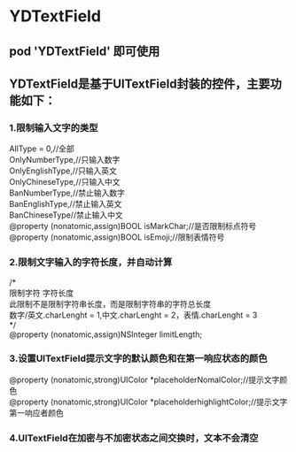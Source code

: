 # YDTextField
## pod 'YDTextField' 即可使用
## YDTextField是基于UITextField封装的控件，主要功能如下：<br>
### 1.限制输入文字的类型 <br>
AllType = 0,//全部 <br>
OnlyNumberType,//只输入数字 <br>
OnlyEnglishType,//只输入英文 <br>
OnlyChineseType,//只输入中文 <br>
BanNumberType,//禁止输入数字 <br>
BanEnglishType,//禁止输入英文 <br>
BanChineseType//禁止输入中文 <br>
@property (nonatomic,assign)BOOL isMarkChar;//是否限制标点符号 <br>
@property (nonatomic,assign)BOOL isEmoji;//限制表情符号 <br>
### 2.限制文字输入的字符长度，并自动计算 <br>
/* <br>
 限制字符 字符长度 <br>
 此限制不是限制字符串长度，而是限制字符串的字符总长度 <br>
 数字/英文.charLenght = 1,中文.charLenght = 2，表情.charLenght = 3 <br>
 */ <br>
@property (nonatomic,assign)NSInteger limitLength; <br>
### 3.设置UITextField提示文字的默认颜色和在第一响应状态的颜色 <br>
@property (nonatomic,strong)UIColor *placeholderNomalColor;//提示文字颜色 <br>
@property (nonatomic,strong)UIColor *placeholderhighlightColor;//提示文字第一响应者颜色 <br>
### 4.UITextField在加密与不加密状态之间交换时，文本不会清空 <br>
